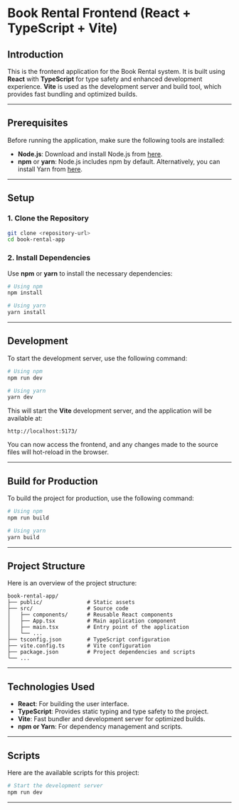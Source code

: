 # Book Rental Frontend (React + TypeScript + Vite)

## Introduction

This is the frontend application for the Book Rental system. It is built using **React** with **TypeScript** for type safety and enhanced development experience. **Vite** is used as the development server and build tool, which provides fast bundling and optimized builds.

---

## Prerequisites

Before running the application, make sure the following tools are installed:

- **Node.js**: Download and install Node.js from [here](https://nodejs.org/).
- **npm** or **yarn**: Node.js includes npm by default. Alternatively, you can install Yarn from [here](https://yarnpkg.com/).

---

## Setup

### 1. Clone the Repository

```bash
git clone <repository-url>
cd book-rental-app
```

### 2. Install Dependencies

Use **npm** or **yarn** to install the necessary dependencies:

```bash
# Using npm
npm install

# Using yarn
yarn install
```

---

## Development

To start the development server, use the following command:

```bash
# Using npm
npm run dev

# Using yarn
yarn dev
```

This will start the **Vite** development server, and the application will be available at:

```
http://localhost:5173/
```

You can now access the frontend, and any changes made to the source files will hot-reload in the browser.

---

## Build for Production

To build the project for production, use the following command:

```bash
# Using npm
npm run build

# Using yarn
yarn build
```
---

## Project Structure

Here is an overview of the project structure:

```
book-rental-app/
├── public/              # Static assets
├── src/                 # Source code
│   ├── components/      # Reusable React components
│   ├── App.tsx          # Main application component
│   ├── main.tsx         # Entry point of the application
│   └── ...
├── tsconfig.json        # TypeScript configuration
├── vite.config.ts       # Vite configuration
├── package.json         # Project dependencies and scripts
└── ...
```

---

## Technologies Used

- **React**: For building the user interface.
- **TypeScript**: Provides static typing and type safety to the project.
- **Vite**: Fast bundler and development server for optimized builds.
- **npm or Yarn**: For dependency management and scripts.

---

## Scripts

Here are the available scripts for this project:

```bash
# Start the development server
npm run dev

```

---
